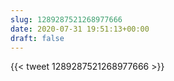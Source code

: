 ```yaml
---
slug: 1289287521268977666
date: 2020-07-31 19:51:13+00:00
draft: false
---
```


{{< tweet 1289287521268977666 >}}
